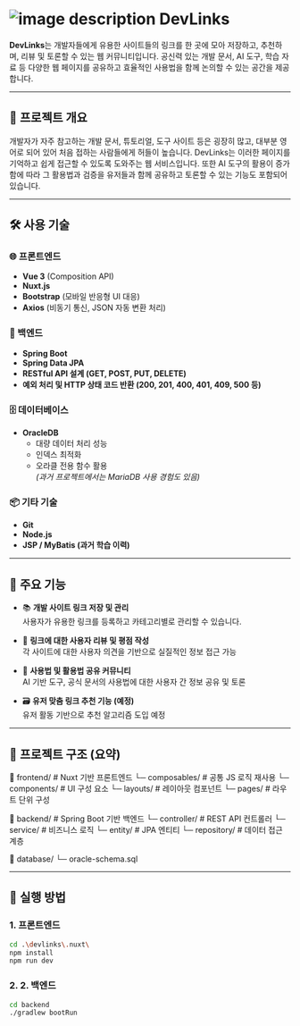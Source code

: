 # ![image description](./assets/image/icon/DevLinks.svg) DevLinks

**DevLinks**는 개발자들에게 유용한 사이트들의 링크를 한 곳에 모아 저장하고, 추천하며, 리뷰 및 토론할 수 있는 웹 커뮤니티입니다. 
공신력 있는 개발 문서, AI 도구, 학습 자료 등 다양한 웹 페이지를 공유하고 효율적인 사용법을 함께 논의할 수 있는 공간을 제공합니다.

---

## 🧩 프로젝트 개요

개발자가 자주 참고하는 개발 문서, 튜토리얼, 도구 사이트 등은 굉장히 많고, 대부분 영어로 되어 있어 처음 접하는 사람들에게 허들이 높습니다. 
DevLinks는 이러한 페이지를 기억하고 쉽게 접근할 수 있도록 도와주는 웹 서비스입니다. 
또한 AI 도구의 활용이 증가함에 따라 그 활용법과 검증을 유저들과 함께 공유하고 토론할 수 있는 기능도 포함되어 있습니다.

---

## 🛠 사용 기술

### 🌐 프론트엔드
- **Vue 3** (Composition API)
- **Nuxt.js**
- **Bootstrap** (모바일 반응형 UI 대응)
- **Axios** (비동기 통신, JSON 자동 변환 처리)

### 🧪 백엔드
- **Spring Boot**
- **Spring Data JPA**
- **RESTful API 설계 (GET, POST, PUT, DELETE)**
- **예외 처리 및 HTTP 상태 코드 반환 (200, 201, 400, 401, 409, 500 등)**

### 🗄 데이터베이스
- **OracleDB**  
  - 대량 데이터 처리 성능
  - 인덱스 최적화
  - 오라클 전용 함수 활용  
  *(과거 프로젝트에서는 MariaDB 사용 경험도 있음)*

### 📦 기타 기술
- **Git**
- **Node.js**
- **JSP / MyBatis (과거 학습 이력)**

---

## 📌 주요 기능

- 📚 **개발 사이트 링크 저장 및 관리**  
  사용자가 유용한 링크를 등록하고 카테고리별로 관리할 수 있습니다.

- 📝 **링크에 대한 사용자 리뷰 및 평점 작성**  
  각 사이트에 대한 사용자 의견을 기반으로 실질적인 정보 접근 가능

- 💬 **사용법 및 활용법 공유 커뮤니티**  
  AI 기반 도구, 공식 문서의 사용법에 대한 사용자 간 정보 공유 및 토론

- 🗃️ **유저 맞춤 링크 추천 기능 (예정)**  
  유저 활동 기반으로 추천 알고리즘 도입 예정

---

## 📂 프로젝트 구조 (요약)

📁 frontend/ # Nuxt 기반 프론트엔드
└─ composables/ # 공통 JS 로직 재사용
└─ components/ # UI 구성 요소
└─ layouts/ # 레이아웃 컴포넌트
└─ pages/ # 라우트 단위 구성

📁 backend/ # Spring Boot 기반 백엔드
└─ controller/ # REST API 컨트롤러
└─ service/ # 비즈니스 로직
└─ entity/ # JPA 엔티티
└─ repository/ # 데이터 접근 계층

📁 database/
└─ oracle-schema.sql

---

## 🏁 실행 방법

### 1. 프론트엔드
```bash
cd .\devlinks\.nuxt\
npm install
npm run dev
```

### 2. 2. 백엔드
```bash
cd backend
./gradlew bootRun
```
